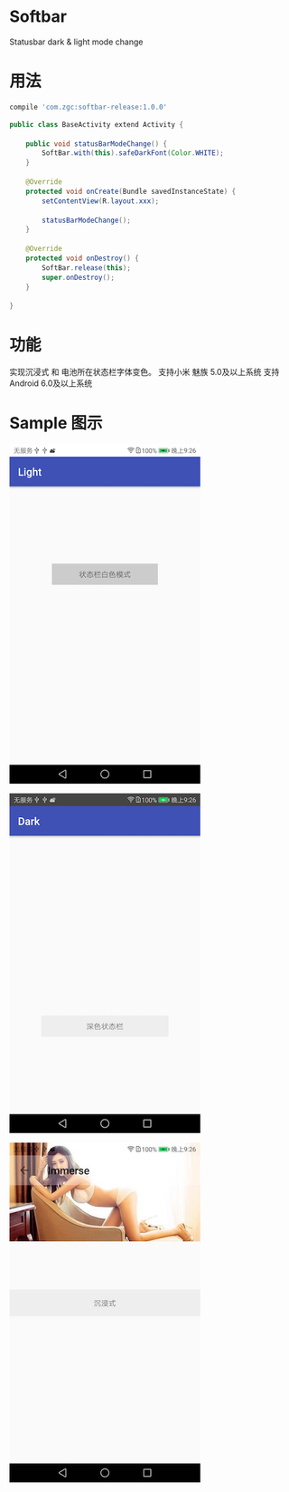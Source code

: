 # Softbar
Statusbar   dark &amp; light mode  change

# 用法

```bash
compile 'com.zgc:softbar-release:1.0.0'
```

```java
public class BaseActivity extend Activity {
  	
    public void statusBarModeChange() {
        SoftBar.with(this).safeDarkFont(Color.WHITE);
    }
    
    @Override
    protected void onCreate(Bundle savedInstanceState) {
        setContentView(R.layout.xxx);
        
        statusBarModeChange();
    }
    
    @Override
    protected void onDestroy() {
        SoftBar.release(this);
        super.onDestroy();
    }
    
}
```

# 功能

实现沉浸式 和  电池所在状态栏字体变色。
支持小米 魅族 5.0及以上系统
支持 Android 6.0及以上系统

# Sample 图示

![浅色模式](https://github.com/otwayz/Softbar/blob/HEAD/imge/light.png)


![深色模式](https://github.com/otwayz/Softbar/blob/HEAD/imge/dark.png)


![沉浸模式](https://github.com/otwayz/Softbar/blob/HEAD/imge/immerse.jpeg)
